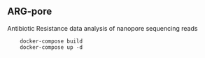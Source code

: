 ## ARG-pore
Antibiotic Resistance data analysis of nanopore sequencing reads

        docker-compose build
        docker-compose up -d